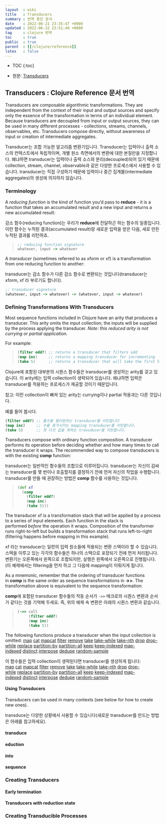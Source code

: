 ```yaml
---
layout  : wiki
title   : Transducers
summary : 번역 중인 문서
date    : 2022-06-21 23:35:47 +0900
updated : 2022-06-22 23:51:49 +0900
tag     : clojure 번역
toc     : true
public  : true
parent  : [[/clojure/reference]]
latex   : false
---
```

* TOC
{:toc}

- 원문: [Transducers]( https://clojure.org/reference/transducers )

## Transducers : Clojure Reference 문서 번역

>
Transducers are composable algorithmic transformations.
They are independent from the context of their input and output sources and specify only the essence of the transformation in terms of an individual element.
Because transducers are decoupled from input or output sources, they can be used in many different processes - collections, streams, channels, observables, etc.
Transducers compose directly, without awareness of input or creation of intermediate aggregates.

Transducer는 조합 가능한 알고리즘 변환기입니다.
Transducer는 입력이나 출력 소스의 컨텍스트에서 독립적이며, 개별 원소 측면에서의 변환에 대한 본질만을 지정합니다.
왜냐하면 transducer는 입력이나 출력 소스와 분리(decoupled)되어 있기 때문에 collection, stream, channel, observable과 같은 다양한 프로세스에서 사용할 수 있습니다.
transducer는 직접 구성하기 때문에 입력이나 중간 집계물(intermediate aggregates)의 생성에 의지하지 않습니다.

### Terminology

>
A _reducing function_ is the kind of function you’d pass to **reduce** - it is a function that takes an accumulated result and a new input and returns a new accumulated result:

감소 함수(reducing function)는 우리가 **reduce**에 전달하곤 하는 함수의 일종입니다.
이런 함수는 누적된 결과(accumulated result)랑 새로운 입력을 받은 다음, 새로 만든 누적된 결과를 리턴하죠.

> ```clojure
> ;; reducing function signature
> whatever, input -> whatever
> ```
>
A _transducer_ (sometimes referred to as xform or xf) is a transformation from one reducing function to another:

transducer는 감소 함수가 다른 감소 함수로 변환되는 것입니다(transducer는 xform, xf 라 부르기도 합니다).

```clojure
;; transducer signature
(whatever, input -> whatever) -> (whatever, input -> whatever)
```

### Defining Transformations With Transducers

>
Most sequence functions included in Clojure have an arity that produces a transducer.
This arity omits the input collection; the inputs will be supplied by the process applying the transducer.
_Note: this reduced arity is not currying or partial application._
>
For example:
>
> ```clojure
> (filter odd?) ;; returns a transducer that filters odd
> (map inc)     ;; returns a mapping transducer for incrementing
> (take 5)      ;; returns a transducer that will take the first 5 values
> ```

Clojure에 포함된 대부분의 시퀀스 함수들은 transducer를 생성하는 arity를 갖고 있습니다.
이 arity에는 입력 collection이 생략되어 있습니다.
왜냐하면 입력은 transducer를 적용하는 프로세스가 제공할 것이기 때문입니다.

참고: 이런 collection이 빠져 있는 arity는 currying이나 partial 적용과는 다른 것입니다.

예를 들어 봅시다.

```clojure
(filter odd?) ;; 홀수를 필터링하는 transducer를 리턴합니다
(map inc)     ;; 수를 증가시키는 mapping transducer를 리턴합니다.
(take 5)      ;; 첫 다섯 값을 취하는 transducer를 리턴합니다.
```

>
Transducers compose with ordinary function composition.
A transducer performs its operation before deciding whether and how many times to call the transducer it wraps.
The recommended way to compose transducers is with the existing **comp** function:

transducer는 일반적인 함수들의 조합으로 이루어집니다.
transducer는 자신이 감싸는 transducer를 몇 번이나 호출할지를 결정하기 전에 먼저 자신의 작업을 수행합니다.
transducer를 만들 때 권장하는 방법은 **comp** 함수를 사용하는 것입니다.

> ```clojure
> (def xf
>   (comp
>     (filter odd?)
>     (map inc)
>     (take 5)))
> ```

<span/>

>
The transducer xf is a transformation stack that will be applied by a process to a series of input elements.
Each function in the stack is performed _before_ the operation it wraps.
Composition of the transformer runs right-to-left but builds a transformation stack that runs left-to-right (filtering happens before mapping in this example).

xf 라는 transducer는 일련의 입력 원소들에 적용되는 변환 스택이라 할 수 있습니다.
스택을 이루고 있는 각각의 함수들은 하나의 스택으로 포장되기 전에 먼저 처리됩니다.
변환기는 오른쪽에서 왼쪽으로 조합되지만, 실행은 왼쪽에서 오른쪽으로 진행됩니다.
(이 예제에서는 filtering을 먼저 하고 그 다음에 mapping이 이뤄지게 됩니다.

>
As a mnemonic, remember that the ordering of transducer functions in **comp** is the same order as sequence transformations in **\-\>\>**. The transformation above is equivalent to the sequence transformation:

**comp**에 포함된 transducer 함수들의 작동 순서가 `->>` 매크로의 시퀀스 변환과 순서가 같다는 것을 기억해 두세요.
즉, 위의 예제 속 변환은 아래의 시퀀스 변환과 같습니다.

> ```clojure
> (->> coll
>      (filter odd?)
>      (map inc)
>      (take 5))
> ```

<span/>

>
The following functions produce a transducer when the input collection is omitted: [map][map] [cat][cat] [mapcat][mapcat] [filter][filter] [remove][remove] [take][take] [take-while][take-while] [take-nth][take-nth] [drop][drop] [drop-while][drop-while] [replace][replace] [partition-by][partition-by] [partition-all][partition-all] [keep][keep] [keep-indexed][keep-indexed] [map-indexed][map-indexed] [distinct][distinct] [interpose][interpose] [dedupe][dedupe] [random-sample][random-sample]

이 함수들은 입력 collection이 생략된다면 transducer를 생성하게 됩니다: [map][map] [cat][cat] [mapcat][mapcat] [filter][filter] [remove][remove] [take][take] [take-while][take-while] [take-nth][take-nth] [drop][drop] [drop-while][drop-while] [replace][replace] [partition-by][partition-by] [partition-all][partition-all] [keep][keep] [keep-indexed][keep-indexed] [map-indexed][map-indexed] [distinct][distinct] [interpose][interpose] [dedupe][dedupe] [random-sample][random-sample]

[cat]: https://clojure.github.io/clojure/clojure.core-api.html#clojure.core/cat
[dedupe]: https://clojure.github.io/clojure/clojure.core-api.html#clojure.core/dedupe
[distinct]: https://clojure.github.io/clojure/clojure.core-api.html#clojure.core/distinct
[drop-while]: https://clojure.github.io/clojure/clojure.core-api.html#clojure.core/drop-while
[drop]: https://clojure.github.io/clojure/clojure.core-api.html#clojure.core/drop
[filter]: https://clojure.github.io/clojure/clojure.core-api.html#clojure.core/filter
[interpose]: https://clojure.github.io/clojure/clojure.core-api.html#clojure.core/interpose
[keep-indexed]: https://clojure.github.io/clojure/clojure.core-api.html#clojure.core/keep-indexed
[keep]: https://clojure.github.io/clojure/clojure.core-api.html#clojure.core/keep
[map-indexed]: https://clojure.github.io/clojure/clojure.core-api.html#clojure.core/map-indexed
[map]: https://clojure.github.io/clojure/clojure.core-api.html#clojure.core/map
[mapcat]: https://clojure.github.io/clojure/clojure.core-api.html#clojure.core/mapcat
[partition-all]: https://clojure.github.io/clojure/clojure.core-api.html#clojure.core/partition-all
[partition-by]: https://clojure.github.io/clojure/clojure.core-api.html#clojure.core/partition-by
[random-sample]: https://clojure.github.io/clojure/clojure.core-api.html#clojure.core/random-sample
[remove]: https://clojure.github.io/clojure/clojure.core-api.html#clojure.core/remove
[replace]: https://clojure.github.io/clojure/clojure.core-api.html#clojure.core/replace
[take-nth]: https://clojure.github.io/clojure/clojure.core-api.html#clojure.core/take-nth
[take-while]: https://clojure.github.io/clojure/clojure.core-api.html#clojure.core/take-while
[take]: https://clojure.github.io/clojure/clojure.core-api.html#clojure.core/take

#### Using Transducers

>
Transducers can be used in many contexts (see below for how to create new ones).

transduce는 다양한 상황에서 사용할 수 있습니다(새로운 transducer를 만드는 방법은 아래를 참고하세요).

#### transduce
#### eduction
#### into
#### sequence
### Creating Transducers
#### Early termination
#### Transducers with reduction state
### Creating Transducible Processes

